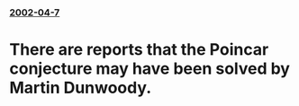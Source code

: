 ### [2002-04-7](/news/2002/04/7/index.md)

# There are reports that the Poincar conjecture may have been solved by Martin Dunwoody.



